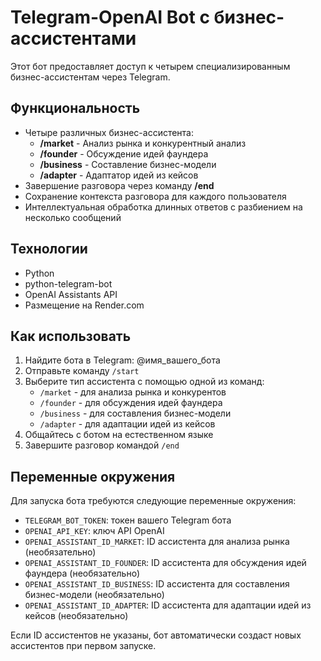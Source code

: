 # Telegram-OpenAI Bot с бизнес-ассистентами

Этот бот предоставляет доступ к четырем специализированным бизнес-ассистентам через Telegram.

## Функциональность

- Четыре различных бизнес-ассистента:
  - **/market** - Анализ рынка и конкурентный анализ
  - **/founder** - Обсуждение идей фаундера
  - **/business** - Составление бизнес-модели
  - **/adapter** - Адаптатор идей из кейсов
- Завершение разговора через команду **/end**
- Сохранение контекста разговора для каждого пользователя
- Интеллектуальная обработка длинных ответов с разбиением на несколько сообщений

## Технологии

- Python
- python-telegram-bot
- OpenAI Assistants API
- Размещение на Render.com

## Как использовать

1. Найдите бота в Telegram: @имя_вашего_бота
2. Отправьте команду `/start`
3. Выберите тип ассистента с помощью одной из команд:
   - `/market` - для анализа рынка и конкурентов
   - `/founder` - для обсуждения идей фаундера
   - `/business` - для составления бизнес-модели
   - `/adapter` - для адаптации идей из кейсов
4. Общайтесь с ботом на естественном языке
5. Завершите разговор командой `/end`

## Переменные окружения

Для запуска бота требуются следующие переменные окружения:
- `TELEGRAM_BOT_TOKEN`: токен вашего Telegram бота
- `OPENAI_API_KEY`: ключ API OpenAI
- `OPENAI_ASSISTANT_ID_MARKET`: ID ассистента для анализа рынка (необязательно)
- `OPENAI_ASSISTANT_ID_FOUNDER`: ID ассистента для обсуждения идей фаундера (необязательно)
- `OPENAI_ASSISTANT_ID_BUSINESS`: ID ассистента для составления бизнес-модели (необязательно)
- `OPENAI_ASSISTANT_ID_ADAPTER`: ID ассистента для адаптации идей из кейсов (необязательно)

Если ID ассистентов не указаны, бот автоматически создаст новых ассистентов при первом запуске.
